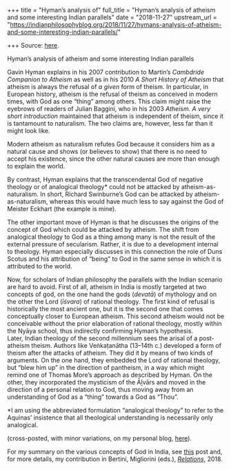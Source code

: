 +++
title = "Hyman’s analysis of"
full_title = "Hyman’s analysis of atheism and some interesting Indian parallels"
date = "2018-11-27"
upstream_url = "https://indianphilosophyblog.org/2018/11/27/hymans-analysis-of-atheism-and-some-interesting-indian-parallels/"

+++
Source: [here](https://indianphilosophyblog.org/2018/11/27/hymans-analysis-of-atheism-and-some-interesting-indian-parallels/).

Hyman’s analysis of atheism and some interesting Indian parallels

Gavin Hyman explains in his 2007 contribution to Martin’s *Cambdride
Companion to Atheism* as well as in his 2010 *A Short History of
Atheism* that atheism is always the refusal of *a given* form of theism.
In particular, in European history, atheism is the refusal of theism as
conceived in modern times, with God as one “thing” among others. This
claim might raise the eyebrows of readers of Julian Baggini, who in his
2003 *Atheism. A very short introduction* maintained that atheism is
independent of theism, since it is tantamount to naturalism. The two
claims are, however, less far than it might look like.

Modern atheism as naturalism refutes God because it considers him as a
natural cause and shows (or believes to show) that there is no need to
accept his existence, since the other natural causes are more than
enough to explain the world.

By contrast, Hyman explains that the transcendental God of negative
theology or of analogical theology\* could not be attacked by
atheism-as-naturalism. In short, Richard Swinburne’s God can be attacked
by atheism-as-naturalism, whereas this would have much less to say
against the God of Meister Eckhart (the example is mine).

The other important move of Hyman is that he discusses the origins of
the concept of God which could be attacked by atheism. The shift from
analogical theology to God as a thing among many is not the result of
the external pressure of secularism. Rather, it is due to a development
internal to theology. Hyman especially discusses in this connection the
role of Duns Scotus and his attribution of “being” to God in the same
sense in which it is attributed to the world.

Now, for scholars of Indian philosophy the parallels with the Indian
scenario are hard to avoid. First of all, atheism in India is mostly
targeted at two concepts of god, on the one hand the gods (*devatā*) of
mythology and on the other the Lord (*īśvara*) of rational theology. The
first kind of refusal is historically the most ancient one, but it is
the second one that comes conceptually closer to European atheism. This
second atheism would not be conceivable without the prior elaboration of
rational theology, mostly within the Nyāya school, thus indirectly
confirming Hyman’s hypothesis.  
Later, Indian theology of the second millennium sees the arisal of a
post-atheism theism. Authors like Veṅkaṭanātha (13–14th c.) developed a
form of theism after the attacks of atheism. They did it by means of two
kinds of arguments. On the one hand, they embedded the Lord of rational
theology, but “blew him up” in the direction of pantheism, in a way
which might remind one of Thomas More’s approach as described by Hyman.
On the other, they incorporated the mysticism of the Āḻvārs and moved in
the direction of a personal relation to God, thus moving away from an
understanding of God as a “thing” towards a God as “Thou”.

\*I am using the abbreviated formulation “analogical theology” to refer
to the Aquinas’ insistence that all theological understanding is
necessarily only analogical.

(cross-posted, with minor variations, on my personal blog,
[here](http://elisafreschi.com/2018/11/28/atheism-in-europe-blame-it-on-theism/)).

For my summary on the various concepts of God in India, see
[this](http://elisafreschi.com/2017/03/31/god-and-realism/) post and,
for more details, my contribution in Bertini, Migliorini (eds.),
[*Relations*,](https://www.amazon.com/Relations-Ontology-Philosophy-Daniele-Bertini/dp/8869771261)
2018.
